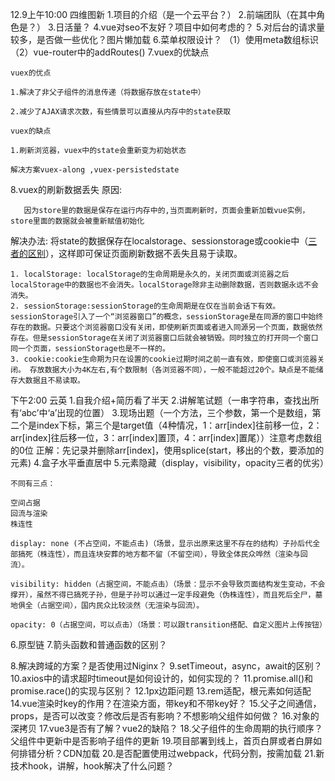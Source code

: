 12.9上午10:00
四维图新
1.项目的介绍（是一个云平台？）
2.前端团队（在其中角色是？）
3.日活量？
4.vue对seo不友好？项目中如何考虑的？
5.对后台的请求量较多，是否做一些优化？图片懒加载
6.菜单权限设计？
（1）使用meta数组标识
（2）vue-router中的addRoutes()
7.vuex的优缺点

```
vuex的优点

1.解决了非父子组件的消息传递（将数据存放在state中）

2.减少了AJAX请求次数，有些情景可以直接从内存中的state获取

```

```
vuex的缺点

1.刷新浏览器，vuex中的state会重新变为初始状态

解决方案vuex-along ,vuex-persistedstate
```

8.vuex的刷新数据丢失
  原因:

```
   因为store里的数据是保存在运行内存中的,当页面刷新时，页面会重新加载vue实例，store里面的数据就会被重新赋值初始化
```

  解决办法:
    将state的数据保存在localstorage、sessionstorage或cookie中（[三者的区别](https://stackoverflow.com/questions/19867599/what-is-the-difference-between-localstorage-sessionstorage-session-and-cookies)），这样即可保证页面刷新数据不丢失且易于读取。

```
1. localStorage: localStorage的生命周期是永久的，关闭页面或浏览器之后localStorage中的数据也不会消失。localStorage除非主动删除数据，否则数据永远不会消失。
2. sessionStorage:sessionStorage的生命周期是在仅在当前会话下有效。sessionStorage引入了一个“浏览器窗口”的概念，sessionStorage是在同源的窗口中始终存在的数据。只要这个浏览器窗口没有关闭，即使刷新页面或者进入同源另一个页面，数据依然存在。但是sessionStorage在关闭了浏览器窗口后就会被销毁。同时独立的打开同一个窗口同一个页面，sessionStorage也是不一样的。
3. cookie:cookie生命期为只在设置的cookie过期时间之前一直有效，即使窗口或浏览器关闭。 存放数据大小为4K左右,有个数限制（各浏览器不同），一般不能超过20个。缺点是不能储存大数据且不易读取。
```

下午2:00
云英
1.自我介绍+简历看了半天
2.讲解笔试题（一串字符串，查找出所有‘abc’中‘a’出现的位置）
3.现场出题（一个方法，三个参数，第一个是数组，第二个是index下标，第三个是target值（4种情况，1：arr[index]往前移一位，2：arr[index]往后移一位，3：arr[index]置顶，4：arr[index]置尾））注意考虑数组的0位 正解：先记录并删除arr[index]，使用splice(start，移出的个数，要添加的元素)
4.盒子水平垂直居中
5.元素隐藏（display，visibility，opacity三者的优劣）

```
不同有三点：

空间占据
回流与渲染
株连性
```



```
display: none (不占空间，不能点击)（场景，显示出原来这里不存在的结构）子孙后代全部搞死（株连性），而且连块安葬的地方都不留（不留空间），导致全体民众哗然（渲染与回流）。

visibility: hidden（占据空间，不能点击）（场景：显示不会导致页面结构发生变动，不会撑开），虽然不得已搞死子孙，但是子孙可以通过一定手段避免（伪株连性），而且死后全尸，墓地俱全（占据空间），国内民众比较淡然（无渲染与回流）。

opacity: 0（占据空间，可以点击）（场景：可以跟transition搭配、自定义图片上传按钮）
```

6.原型链
7.箭头函数和普通函数的区别？

8.解决跨域的方案？是否使用过Niginx？
9.setTimeout，async，await的区别？
10.axios中的请求超时timeout是如何设计的，如何实现的？
11.promise.all()和promise.race()的实现与区别？
12.1px边距问题
13.rem适配，根元素如何适配
14.vue渲染时key的作用？在渲染方面，带key和不带key好？
15.父子之间通信，props，是否可以改变？修改后是否有影响？不想影响父组件如何做？
16.对象的深拷贝
17.vue3是否有了解？vue2的缺陷？
18.父子组件的生命周期的执行顺序？父组件中更新中是否影响子组件的更新
19.项目部署到线上，首页白屏或者白屏如何排错分析？CDN加载
20.是否配置使用过webpack，代码分割，按需加载
21.新技术hook，讲解，hook解决了什么问题？